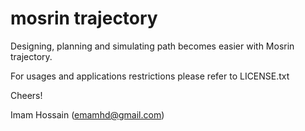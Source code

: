 # mosrin trajectory

Designing, planning and simulating path becomes easier with Mosrin trajectory.

For usages and applications restrictions please refer to LICENSE.txt

Cheers!

Imam Hossain (emamhd@gmail.com)
